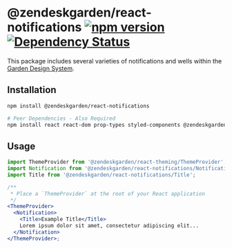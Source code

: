 # @zendeskgarden/react-notifications [![npm version](https://img.shields.io/npm/v/@zendeskgarden/react-notifications.svg?style=flat-square)](https://www.npmjs.com/package/@zendeskgarden/react-notifications) [![Dependency Status](https://img.shields.io/david/zendeskgarden/react-components.svg?path=packages/notifications&style=flat-square)](https://david-dm.org/zendeskgarden/react-components?path=packages/notifications) <!-- markdownlint-disable -->

<!-- markdownlint-enable -->

This package includes several varieties of notifications and wells within
the [Garden Design System](https://zendeskgarden.github.io/).

## Installation

```sh
npm install @zendeskgarden/react-notifications

# Peer Dependencies - Also Required
npm install react react-dom prop-types styled-components @zendeskgarden/react-theming
```

## Usage

```jsx static
import ThemeProvider from '@zendeskgarden/react-theming/ThemeProvider';
import Notification from '@zendeskgarden/react-notifications/Notification';
import Title from '@zendeskgarden/react-notifications/Title';

/**
 * Place a `ThemeProvider` at the root of your React application
 */
<ThemeProvider>
  <Notification>
    <Title>Example Title</Title>
    Lorem ipsum dolor sit amet, consectetur adipiscing elit...
  </Notification>
</ThemeProvider>;
```
